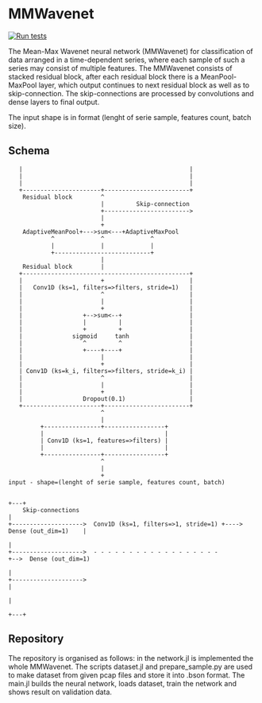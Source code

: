 # MMWavenet

[![Run tests](https://github.com/kozvojtex/MMWavenet/actions/workflows/RunTests.yml/badge.svg)](https://github.com/kozvojtex/MMWavenet/actions/workflows/RunTests.yml)

The Mean-Max Wavenet neural network (MMWavenet) for classification of data arranged in a time-dependent series, where each sample of such a series may consist of multiple features. The MMWavenet consists of stacked residual block, after each residual block there is a MeanPool-MaxPool layer, which output continues to next residual block as well as to skip-connection. The skip-connections are processed by convolutions and dense layers to final output.

The input shape is in format (lenght of serie sample, features count, batch size). 

## Schema

       |                                               |
       |                                               |
       |                                               |
       +----------------------+------------------------+
        Residual block        ^
                              |         Skip-connection
                              +------------------------>
                              |
                              +
        AdaptiveMeanPool+--->sum<---+AdaptiveMaxPool
                ^             ^             ^
                |             |             |
                +---------------------------+
                              |
        Residual block        |
       +-----------------------------------------------+
       |                      +                        |
       |   Conv1D (ks=1, filters=>filters, stride=1)   |
       |                      ^                        |
       |                      |                        |
       |                      +                        |
       |                 +-->sum<--+                   |
       |                 |         |                   |
       |                 +         +                   |
       |              sigmoid     tanh                 |
       |                 ^         ^                   |
       |                 +----+----+                   |
       |                      |                        |
       |                      +                        |
       | Conv1D (ks=k_i, filters=>filters, stride=k_i) |
       |                      ^                        |
       |                      |                        |
       |                      +                        |
       |                 Dropout(0.1)                  |
       +----------------------+------------------------+
                              ^
                              |
             +----------------+-----------------+
             |                                  |
             | Conv1D (ks=1, features=>filters) |
             |                                  |
             +----------------+-----------------+
                              ^
                              |
                              +
    input - shape=(lenght of serie sample, features count, batch)

                                                                                        +---+
        Skip-connections                                                                    |
    +-------------------->  Conv1D (ks=1, filters=>1, stride=1) +----> Dense (out_dim=1)    |
                                                                                            |
    +-------------------->  - - - - - - - - - - - - - - - - - -                             +-->  Dense (out_dim=1)
                                                                                            |
    +-------------------->                                                                  |
                                                                                            |
                                                                                        +---+

## Repository
The repository is organised as follows: in the network.jl is implemented the whole MMWavenet. The scripts dataset.jl and prepare_sample.py are used to make dataset from given pcap files and store it into .bson format. The main.jl builds the neural network, loads dataset, train the network and shows result on validation data.



